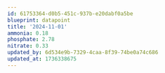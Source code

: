 ```yaml
---
id: 61753364-d0b5-451c-937b-e20dabf0a5be
blueprint: datapoint
title: '2024-11-01'
ammonia: 0.18
phosphate: 2.78
nitrate: 0.33
updated_by: 6d534e9b-7329-4caa-8f39-74be0a74c686
updated_at: 1736338675
---
```

